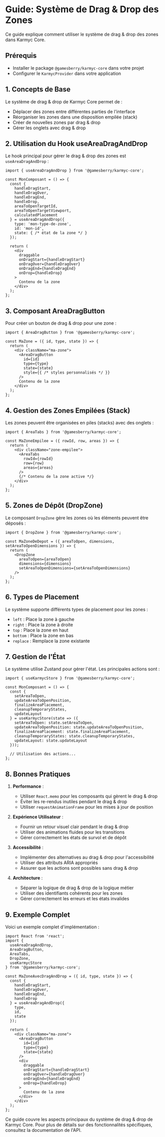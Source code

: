 # Guide: Système de Drag & Drop des Zones

Ce guide explique comment utiliser le système de drag & drop des zones dans Karmyc Core.

## Prérequis

- Installer le package `@gamesberry/karmyc-core` dans votre projet
- Configurer le `KarmycProvider` dans votre application

## 1. Concepts de Base

Le système de drag & drop de Karmyc Core permet de :

- Déplacer des zones entre différentes parties de l'interface
- Réorganiser les zones dans une disposition empilée (stack)
- Créer de nouvelles zones par drag & drop
- Gérer les onglets avec drag & drop

## 2. Utilisation du Hook useAreaDragAndDrop

Le hook principal pour gérer le drag & drop des zones est `useAreaDragAndDrop` :

```tsx
import { useAreaDragAndDrop } from '@gamesberry/karmyc-core';

const MonComposant = () => {
  const {
    handleDragStart,
    handleDragOver,
    handleDragEnd,
    handleDrop,
    areaToOpenTargetId,
    areaToOpenTargetViewport,
    calculatedPlacement
  } = useAreaDragAndDrop({
    type: 'mon-type-de-zone',
    id: 'mon-id',
    state: { /* état de la zone */ }
  });

  return (
    <div
      draggable
      onDragStart={handleDragStart}
      onDragOver={handleDragOver}
      onDragEnd={handleDragEnd}
      onDrop={handleDrop}
    >
      Contenu de la zone
    </div>
  );
};
```

## 3. Composant AreaDragButton

Pour créer un bouton de drag & drop pour une zone :

```tsx
import { AreaDragButton } from '@gamesberry/karmyc-core';

const MaZone = ({ id, type, state }) => {
  return (
    <div className="ma-zone">
      <AreaDragButton
        id={id}
        type={type}
        state={state}
        style={{ /* styles personnalisés */ }}
      />
      Contenu de la zone
    </div>
  );
};
```

## 4. Gestion des Zones Empilées (Stack)

Les zones peuvent être organisées en piles (stacks) avec des onglets :

```tsx
import { AreaTabs } from '@gamesberry/karmyc-core';

const MaZoneEmpilee = ({ rowId, row, areas }) => {
  return (
    <div className="zone-empilee">
      <AreaTabs
        rowId={rowId}
        row={row}
        areas={areas}
      />
      {/* Contenu de la zone active */}
    </div>
  );
};
```

## 5. Zones de Dépôt (DropZone)

Le composant `DropZone` gère les zones où les éléments peuvent être déposés :

```tsx
import { DropZone } from '@gamesberry/karmyc-core';

const MaZoneDeDepot = ({ areaToOpen, dimensions, setAreaToOpenDimensions }) => {
  return (
    <DropZone
      areaToOpen={areaToOpen}
      dimensions={dimensions}
      setAreaToOpenDimensions={setAreaToOpenDimensions}
    />
  );
};
```

## 6. Types de Placement

Le système supporte différents types de placement pour les zones :

- `left` : Place la zone à gauche
- `right` : Place la zone à droite
- `top` : Place la zone en haut
- `bottom` : Place la zone en bas
- `replace` : Remplace la zone existante

## 7. Gestion de l'État

Le système utilise Zustand pour gérer l'état. Les principales actions sont :

```tsx
import { useKarmycStore } from '@gamesberry/karmyc-core';

const MonComposant = () => {
  const {
    setAreaToOpen,
    updateAreaToOpenPosition,
    finalizeAreaPlacement,
    cleanupTemporaryStates,
    updateLayout
  } = useKarmycStore(state => ({
    setAreaToOpen: state.setAreaToOpen,
    updateAreaToOpenPosition: state.updateAreaToOpenPosition,
    finalizeAreaPlacement: state.finalizeAreaPlacement,
    cleanupTemporaryStates: state.cleanupTemporaryStates,
    updateLayout: state.updateLayout
  }));

  // Utilisation des actions...
};
```

## 8. Bonnes Pratiques

1. **Performance** :
   - Utiliser `React.memo` pour les composants qui gèrent le drag & drop
   - Éviter les re-rendus inutiles pendant le drag & drop
   - Utiliser `requestAnimationFrame` pour les mises à jour de position

2. **Expérience Utilisateur** :
   - Fournir un retour visuel clair pendant le drag & drop
   - Utiliser des animations fluides pour les transitions
   - Gérer correctement les états de survol et de dépôt

3. **Accessibilité** :
   - Implémenter des alternatives au drag & drop pour l'accessibilité
   - Utiliser des attributs ARIA appropriés
   - Assurer que les actions sont possibles sans drag & drop

4. **Architecture** :
   - Séparer la logique de drag & drop de la logique métier
   - Utiliser des identifiants cohérents pour les zones
   - Gérer correctement les erreurs et les états invalides

## 9. Exemple Complet

Voici un exemple complet d'implémentation :

```tsx
import React from 'react';
import {
  useAreaDragAndDrop,
  AreaDragButton,
  AreaTabs,
  DropZone,
  useKarmycStore
} from '@gamesberry/karmyc-core';

const MaZoneAvecDragAndDrop = ({ id, type, state }) => {
  const {
    handleDragStart,
    handleDragOver,
    handleDragEnd,
    handleDrop
  } = useAreaDragAndDrop({
    type,
    id,
    state
  });

  return (
    <div className="ma-zone">
      <AreaDragButton
        id={id}
        type={type}
        state={state}
      />
      <div
        draggable
        onDragStart={handleDragStart}
        onDragOver={handleDragOver}
        onDragEnd={handleDragEnd}
        onDrop={handleDrop}
      >
        Contenu de la zone
      </div>
    </div>
  );
};
```

Ce guide couvre les aspects principaux du système de drag & drop de Karmyc Core. Pour plus de détails sur des fonctionnalités spécifiques, consultez la documentation de l'API. 
